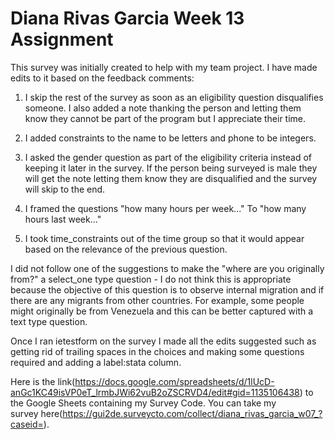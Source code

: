 # Diana Rivas Garcia Week 13 Assignment 

This survey was initially created to help with my team project. I have made edits to it based on the feedback comments: 

1. I skip the rest of the survey as soon as an eligibility question disqualifies someone. I also added a note thanking the person and letting them know they cannot be part of the program but I appreciate their time. 

2. I added constraints to the name to be letters and phone to be integers. 

3. I asked the gender question as part of the eligibility criteria instead of keeping it later in the survey. If the person being surveyed is male they will get the note letting them know they are disqualified and the survey will skip to the end. 

4. I framed the questions "how many hours per week..." To "how many hours last week..."

5. I took time_constraints out of the time group so that it would appear based on the relevance of the previous question. 

I did not follow one of the suggestions to make the "where are you originally from?" a select_one type question - I do not think this is appropriate because the objective of this question is to observe internal migration and if there are any migrants from other countries. For example, some people might originally be from Venezuela and this can be better captured with a text type question. 

Once I ran ietestform on the survey I made all the edits suggested such as getting rid of trailing spaces in the choices and making some questions required and adding a label:stata column. 




Here is the link(https://docs.google.com/spreadsheets/d/1lUcD-anGc1KC49isVP0eT_lrmbJWi62vuB2oZSCRVD4/edit#gid=1135106438) to the Google Sheets containing my Survey Code. You can take my survey here(https://gui2de.surveycto.com/collect/diana_rivas_garcia_w07_?caseid=). 